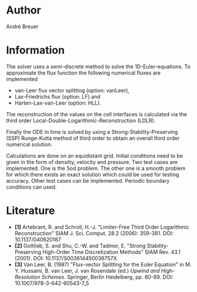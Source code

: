 # Author
André Breuer

# Information
The solver uses a semi-discrete method to solve the 1D-Euler-equations. 
To approximate the flux function the following numerical fluxes are implemented
* van-Leer flux vector splitting (option: vanLeer),
* Lax-Friedrichs flux (option: LF) and
* Harten-Lax-van-Leer (option: HLL).

The reconstruction of the values on the cell interfaces is calculated
via the third order Local-Double-Logarithmic-Reconstruction (LDLR). 

Finally the ODE in time is solved by using a Strong-Stability-Preserving
(SSP) Runge-Kutta method of third order to obtain an overall third order 
numerical solution.
 
Calculations are done on an equidistant grid. 
Initial conditions need to be given in the form of densitiy, velocity and
pressure.
Two test cases are implemented. One is the Sod problem. The other one is
a smooth problem for which there exists an exact solution which could be
used for testing accuracy. Other test cases can be implemented.
Periodic boundary conditions can used.

# Literature
* **[1]** Artebrant, R. and Schroll, H.-J. "Limiter-Free Third Order Logarithmic Reconstruction"
          SIAM J. Sci. Comput. 28.2 (2006): 359-381. DOI: 10.1137/040620187  
* **[2]** Gottlieb, S. and Shu, C.-W. and Tadmor, E. "Strong Stability-Preserving High-Order Time Discretization Methods"
          SIAM Rev. 43.1 (2001). DOI: 10.1137/S003614450036757X  
* **[3]** Van Leer, B. (1997) "Flux-vector Splitting for the Euler Equation" in 
          M. Y. Hussaini, B. van Leer, J. van Rosendale (ed.) *Upwind and High-Resolution Schemes*.
          Springer, Berlin Heidelberg, pp. 80-89. DOI: 10.1007/978-3-642-60543-7_5
    
